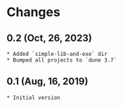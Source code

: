 # Changes

## 0.2 (Oct, 26, 2023)
	* Added `simple-lib-and-exe` dir
	* Bumped all projects to `dune 3.7`
	
## 0.1 (Aug, 16, 2019)
    * Initial version
